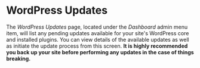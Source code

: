 # WordPress Updates

The *WordPress Updates* page, located under the *Dashboard* admin menu item, will list any pending updates available for your site's WordPress core and installed plugins. You can view details of the available updates as well as initiate the update process from this screen. **It is highly recommended you back up your site before performing any updates in the case of things breaking.**